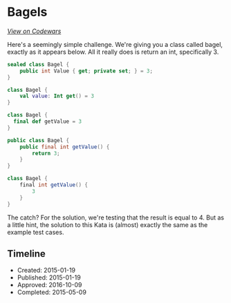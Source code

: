 # Bagels
[*View on Codewars*](https://www.codewars.com/kata/bagels)

Here's a seemingly simple challenge. We're giving you a class called bagel, exactly as it appears below. All it really does is return an int, specifically 3.

```csharp
sealed class Bagel {
    public int Value { get; private set; } = 3;
}
```
```kotlin
class Bagel {
	val value: Int get() = 3
}
```
```scala
class Bagel {
  final def getValue = 3
}
```
```java
public class Bagel {
    public final int getValue() {
        return 3;
    }
}
```
```groovy
class Bagel {
	final int getValue() {
		3
	}
}
```

The catch? For the solution, we're testing that the result is equal to 4. But as a little hint, the solution to this Kata is (almost) exactly the same as the example test cases.

## Timeline
- Created: 2015-01-19
- Published: 2015-01-19
- Approved: 2016-10-09
- Completed: 2015-05-09